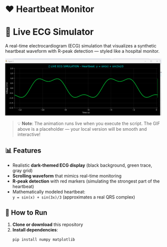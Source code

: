 # ❤️ Heartbeat Monitor
# 🏥 Live ECG Simulator

A real-time electrocardiogram (ECG) simulation that visualizes a synthetic heartbeat waveform with R-peak detection — styled like a hospital monitor.

![ECG Simulation](ecg.png)

> 💡 **Note**: The animation runs live when you execute the script. The GIF above is a placeholder — your local version will be smooth and interactive!

## 📊 Features
- Realistic **dark-themed ECG display** (black background, green trace, gray grid)
- **Scrolling waveform** that mimics real-time monitoring
- **R-peak detection** with red markers (simulating the strongest part of the heartbeat)
- Mathematically modeled heartbeat:  
  `y = sin(x) + sin(3x)/3` (approximates a real QRS complex)

## 🚀 How to Run

1. **Clone or download** this repository
2. **Install dependencies**:
   ```bash
   pip install numpy matplotlib